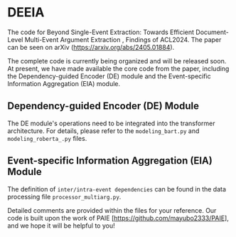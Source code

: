 # DEEIA
The code for Beyond Single-Event Extraction: Towards Efficient Document-Level Multi-Event Argument Extraction , Findings of ACL2024. The paper can be seen on arXiv (https://arxiv.org/abs/2405.01884).

The complete code is currently being organized and will be released soon. At present, we have made available the core code from the paper, including the Dependency-guided Encoder (DE) module and the Event-specific Information Aggregation (EIA) module.

## Dependency-guided Encoder (DE) Module

The DE module's operations need to be integrated into the transformer architecture. For details, please refer to the `modeling_bart.py` and `modeling_roberta_.py` files.

## Event-specific Information Aggregation (EIA) Module

The definition of `inter/intra-event dependencies` can be found in the data processing file `processor_multiarg.py`.

Detailed comments are provided within the files for your reference. Our code is built upon the work of PAIE [https://github.com/mayubo2333/PAIE], and we hope it will be helpful to you!

